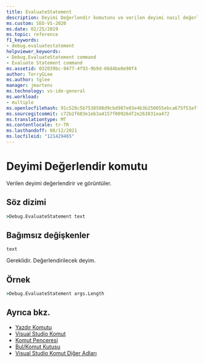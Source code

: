 ```yaml
---
title: EvaluateStatement
description: Deyimi Değerlendir komutunu ve verilen deyimi nasıl değerlendirip görüntüleyeni hakkında bilgi alın.
ms.custom: SEO-VS-2020
ms.date: 02/25/2019
ms.topic: reference
f1_keywords:
- debug.evaluatestatement
helpviewer_keywords:
- Debug.EvaluateStatement command
- Evaluate Statement command
ms.assetid: 032039bc-9477-4f93-9b9d-66d4be0e90f4
author: TerryGLee
ms.author: tglee
manager: jmartens
ms.technology: vs-ide-general
ms.workload:
- multiple
ms.openlocfilehash: 91c528c5b7538508d9cbd987e03e4b3b250055ebca675f53aff92ad824e89dda
ms.sourcegitcommit: c72b2f603e1eb3a4157f00926df2e263831ea472
ms.translationtype: MT
ms.contentlocale: tr-TR
ms.lasthandoff: 08/12/2021
ms.locfileid: "121429465"
---
```

# <a name="evaluate-statement-command"></a>Deyimi Değerlendir komutu

Verilen deyimi değerlendirir ve görüntüler.

## <a name="syntax"></a>Söz dizimi

```cmd
>Debug.EvaluateStatement text
```

## <a name="arguments"></a>Bağımsız değişkenler

`text`

Gereklidir. Değerlendirilecek deyim.

## <a name="example"></a>Örnek

```cmd
>Debug.EvaluateStatement args.Length
```

## <a name="see-also"></a>Ayrıca bkz.

- [Yazdır Komutu](../../ide/reference/print-command.md)
- [Visual Studio Komut](../../ide/reference/visual-studio-commands.md)
- [Komut Penceresi](../../ide/reference/command-window.md)
- [Bul/Komut Kutusu](../../ide/find-command-box.md)
- [Visual Studio Komut Diğer Adları](../../ide/reference/visual-studio-command-aliases.md)
